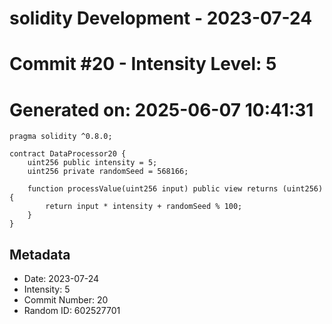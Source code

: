 ﻿# solidity Development - 2023-07-24
# Commit #20 - Intensity Level: 5
# Generated on: 2025-06-07 10:41:31
```solidity
pragma solidity ^0.8.0;

contract DataProcessor20 {
    uint256 public intensity = 5;
    uint256 private randomSeed = 568166;

    function processValue(uint256 input) public view returns (uint256) {
        return input * intensity + randomSeed % 100;
    }
}
```
## Metadata
- Date: 2023-07-24
- Intensity: 5
- Commit Number: 20
- Random ID: 602527701
